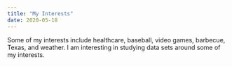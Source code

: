 ```yaml
---
title: "My Interests"
date: 2020-05-18
---
```

Some of my interests include healthcare, baseball, video games, barbecue, Texas, and weather. I am interesting in studying data sets around some of my interests.

